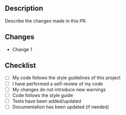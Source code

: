 ## Description
Describe the changes made in this PR.

## Changes
- Change 1

## Checklist
- [ ] My code follows the style guidelines of this project
- [ ] I have performed a self-review of my code
- [ ] My changes do not introduce new warnings
- [ ] Code follows the style guide
- [ ] Tests have been added/updated
- [ ] Documentation has been updated (if needed)